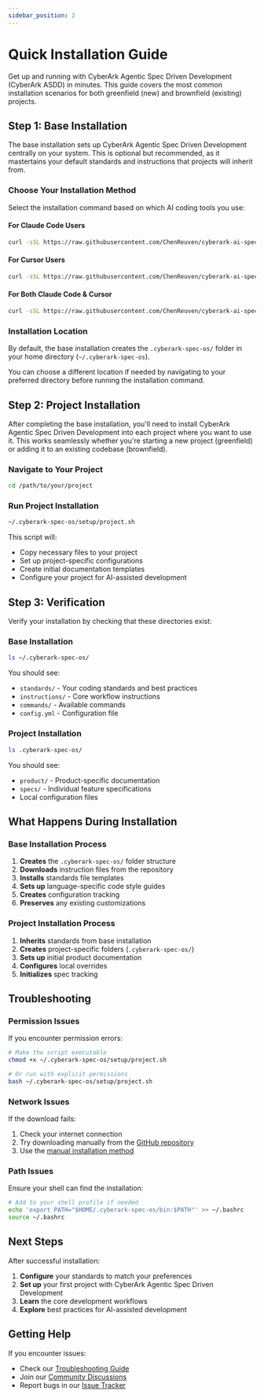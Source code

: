 ```yaml
---
sidebar_position: 2
---
```


# Quick Installation Guide

Get up and running with CyberArk Agentic Spec Driven Development (CyberArk ASDD) in minutes. This guide covers the most common installation scenarios for both greenfield (new) and brownfield (existing) projects.

## Step 1: Base Installation

The base installation sets up CyberArk Agentic Spec Driven Development centrally on your system. This is optional but recommended, as it mastertains your default standards and instructions that projects will inherit from.

### Choose Your Installation Method

Select the installation command based on which AI coding tools you use:

#### For Claude Code Users

```bash
curl -sSL https://raw.githubusercontent.com/ChenReuven/cyberark-ai-spec-os/master/setup/base.sh | bash -s -- --claude-code
```

#### For Cursor Users

```bash
curl -sSL https://raw.githubusercontent.com/ChenReuven/cyberark-ai-spec-os/master/setup/base.sh | bash -s -- --cursor
```

#### For Both Claude Code & Cursor

```bash
curl -sSL https://raw.githubusercontent.com/ChenReuven/cyberark-ai-spec-os/master/setup/base.sh | bash -s -- --claude-code --cursor
```

### Installation Location

By default, the base installation creates the `.cyberark-spec-os/` folder in your home directory (`~/.cyberark-spec-os`). 

You can choose a different location if needed by navigating to your preferred directory before running the installation command.

## Step 2: Project Installation

After completing the base installation, you'll need to install CyberArk Agentic Spec Driven Development into each project where you want to use it. This works seamlessly whether you're starting a new project (greenfield) or adding it to an existing codebase (brownfield).

### Navigate to Your Project

```bash
cd /path/to/your/project
```

### Run Project Installation

```bash
~/.cyberark-spec-os/setup/project.sh
```

This script will:
- Copy necessary files to your project
- Set up project-specific configurations
- Create initial documentation templates
- Configure your project for AI-assisted development

## Step 3: Verification

Verify your installation by checking that these directories exist:

### Base Installation
```bash
ls ~/.cyberark-spec-os/
```

You should see:
- `standards/` - Your coding standards and best practices
- `instructions/` - Core workflow instructions
- `commands/` - Available commands
- `config.yml` - Configuration file

### Project Installation
```bash
ls .cyberark-spec-os/
```

You should see:
- `product/` - Product-specific documentation
- `specs/` - Individual feature specifications
- Local configuration files

## What Happens During Installation

### Base Installation Process
1. **Creates** the `.cyberark-spec-os/` folder structure
2. **Downloads** instruction files from the repository
3. **Installs** standards file templates
4. **Sets up** language-specific code style guides
5. **Creates** configuration tracking
6. **Preserves** any existing customizations

### Project Installation Process
1. **Inherits** standards from base installation
2. **Creates** project-specific folders (`.cyberark-spec-os/`)
3. **Sets up** initial product documentation
4. **Configures** local overrides
5. **Initializes** spec tracking

## Troubleshooting

### Permission Issues
If you encounter permission errors:

```bash
# Make the script executable
chmod +x ~/.cyberark-spec-os/setup/project.sh

# Or run with explicit permissions
bash ~/.cyberark-spec-os/setup/project.sh
```

### Network Issues
If the download fails:

1. Check your internet connection
2. Try downloading manually from the [GitHub repository](https://github.com/ChenReuven/cyberark-ai-spec-os)
3. Use the [manual installation method](./manual)

### Path Issues
Ensure your shell can find the installation:

```bash
# Add to your shell profile if needed
echo 'export PATH="$HOME/.cyberark-spec-os/bin:$PATH"' >> ~/.bashrc
source ~/.bashrc
```

## Next Steps

After successful installation:

1. **Configure** your standards to match your preferences
2. **Set up** your first project with CyberArk Agentic Spec Driven Development
3. **Learn** the core development workflows
4. **Explore** best practices for AI-assisted development

## Getting Help

If you encounter issues:

- Check our [Troubleshooting Guide](./troubleshooting)
- Join our [Community Discussions](https://github.com/ChenReuven/cyberark-ai-spec-os/discussions)
- Report bugs in our [Issue Tracker](https://github.com/ChenReuven/cyberark-ai-spec-os/issues)
